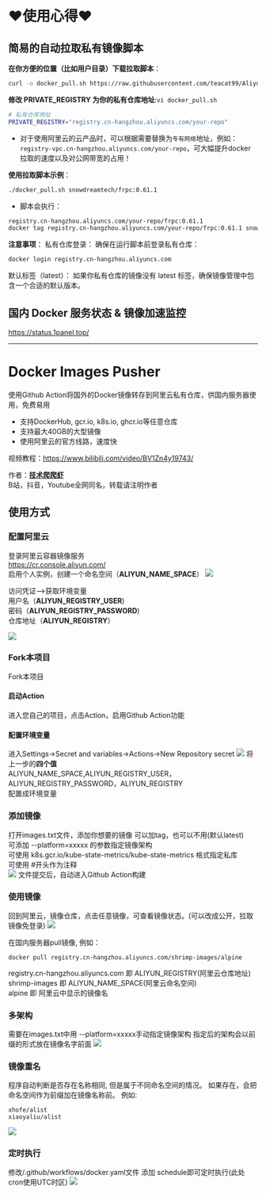 # ❤使用心得❤

## 简易的自动拉取私有镜像脚本

**在你方便的位置（比如用户目录）下载拉取脚本**：
```sh
curl -o docker_pull.sh https://raw.githubusercontent.com/teacat99/Aliyun_docker_i_pusher/refs/heads/main/docker_pull.sh && chmod +x download_docker_pull.sh
```

**修改 PRIVATE_REGISTRY 为你的私有仓库地址**:`vi docker_pull.sh`
```sh
# 私有仓库地址
PRIVATE_REGISTRY="registry.cn-hangzhou.aliyuncs.com/your-repo"
```
- 对于使用阿里云的云产品时，可以根据需要替换为`专有网络`地址，例如：`registry-vpc.cn-hangzhou.aliyuncs.com/your-repo`，可大幅提升docker拉取的速度以及对公网带宽的占用！

**使用拉取脚本示例**：
```sh
./docker_pull.sh snowdreamtech/frpc:0.61.1
```
- 脚本会执行：
```sh
registry.cn-hangzhou.aliyuncs.com/your-repo/frpc:0.61.1
docker tag registry.cn-hangzhou.aliyuncs.com/your-repo/frpc:0.61.1 snowdreamtech/frpc:0.61.1
```

**注意事项**：
私有仓库登录： 确保在运行脚本前登录私有仓库：

```sh
docker login registry.cn-hangzhou.aliyuncs.com
```
默认标签（latest）： 如果你私有仓库的镜像没有 latest 标签，确保镜像管理中包含一个合适的默认版本。


## 国内 Docker 服务状态 & 镜像加速监控
https://status.1panel.top/

---

# Docker Images Pusher

使用Github Action将国外的Docker镜像转存到阿里云私有仓库，供国内服务器使用，免费易用<br>
- 支持DockerHub, gcr.io, k8s.io, ghcr.io等任意仓库<br>
- 支持最大40GB的大型镜像<br>
- 使用阿里云的官方线路，速度快<br>

视频教程：https://www.bilibili.com/video/BV1Zn4y19743/

作者：**[技术爬爬虾](https://github.com/tech-shrimp/me)**<br>
B站，抖音，Youtube全网同名，转载请注明作者<br>

## 使用方式

### 配置阿里云
登录阿里云容器镜像服务<br>
https://cr.console.aliyun.com/<br>
启用个人实例，创建一个命名空间（**ALIYUN_NAME_SPACE**）
![](/doc/命名空间.png)

访问凭证–>获取环境变量<br>
用户名（**ALIYUN_REGISTRY_USER**)<br>
密码（**ALIYUN_REGISTRY_PASSWORD**)<br>
仓库地址（**ALIYUN_REGISTRY**）<br>

![](/doc/用户名密码.png)


### Fork本项目
Fork本项目<br>
#### 启动Action
进入您自己的项目，点击Action，启用Github Action功能<br>
#### 配置环境变量
进入Settings->Secret and variables->Actions->New Repository secret
![](doc/配置环境变量.png)
将上一步的**四个值**<br>
ALIYUN_NAME_SPACE,ALIYUN_REGISTRY_USER，ALIYUN_REGISTRY_PASSWORD，ALIYUN_REGISTRY<br>
配置成环境变量

### 添加镜像
打开images.txt文件，添加你想要的镜像 
可以加tag，也可以不用(默认latest)<br>
可添加 --platform=xxxxx 的参数指定镜像架构<br>
可使用 k8s.gcr.io/kube-state-metrics/kube-state-metrics 格式指定私库<br>
可使用 #开头作为注释<br>
![](doc/images.png)
文件提交后，自动进入Github Action构建

### 使用镜像
回到阿里云，镜像仓库，点击任意镜像，可查看镜像状态。(可以改成公开，拉取镜像免登录)
![](doc/开始使用.png)

在国内服务器pull镜像, 例如：<br>
```
docker pull registry.cn-hangzhou.aliyuncs.com/shrimp-images/alpine
```
registry.cn-hangzhou.aliyuncs.com 即 ALIYUN_REGISTRY(阿里云仓库地址)<br>
shrimp-images 即 ALIYUN_NAME_SPACE(阿里云命名空间)<br>
alpine 即 阿里云中显示的镜像名<br>

### 多架构
需要在images.txt中用 --platform=xxxxx手动指定镜像架构
指定后的架构会以前缀的形式放在镜像名字前面
![](doc/多架构.png)

### 镜像重名
程序自动判断是否存在名称相同, 但是属于不同命名空间的情况。
如果存在，会把命名空间作为前缀加在镜像名称前。
例如:
```
xhofe/alist
xiaoyaliu/alist
```
![](doc/镜像重名.png)

### 定时执行
修改/.github/workflows/docker.yaml文件
添加 schedule即可定时执行(此处cron使用UTC时区)
![](doc/定时执行.png)
